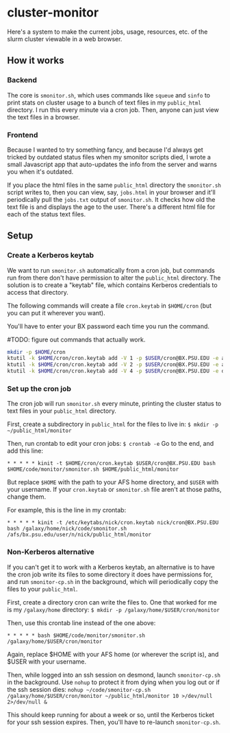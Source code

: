 # cluster-monitor

Here's a system to make the current jobs, usage, resources, etc. of the slurm cluster viewable in a web browser.

## How it works

### Backend

The core is `smonitor.sh`, which uses commands like `squeue` and `sinfo` to print stats on cluster usage to a bunch of text files in my `public_html` directory. I run this every minute via a cron job. Then, anyone can just view the text files in a browser.

### Frontend

Because I wanted to try something fancy, and because I'd always get tricked by outdated status files when my smonitor scripts died, I wrote a small Javascript app that auto-updates the info from the server and warns you when it's outdated.

If you place the html files in the same `public_html` directory the `smonitor.sh` script writes to, then you can view, say, `jobs.html` in your browser and it'll periodically pull the `jobs.txt` output of `smonitor.sh`. It checks how old the text file is and displays the age to the user. There's a different html file for each of the status text files.

## Setup

### Create a Kerberos keytab

We want to run `smonitor.sh` automatically from a cron job, but commands run from there don't have permission to alter the `public_html` directory. The solution is to create a "keytab" file, which contains Kerberos credentials to access that directory.

The following commands will create a file `cron.keytab` in `$HOME/cron` (but you can put it wherever you want).

You'll have to enter your BX password each time you run the command.

#TODO: figure out commands that actually work.
```bash
mkdir -p $HOME/cron
ktutil -k $HOME/cron/cron.keytab add -V 1 -p $USER/cron@BX.PSU.EDU -e arcfour-hmac-md5
ktutil -k $HOME/cron/cron.keytab add -V 2 -p $USER/cron@BX.PSU.EDU -e aes256-cts-hmac-sha1-96
ktutil -k $HOME/cron/cron.keytab add -V 4 -p $USER/cron@BX.PSU.EDU -e des-cbc-crc
```

### Set up the cron job

The cron job will run `smonitor.sh` every minute, printing the cluster status to text files in your `public_html` directory.

First, create a subdirectory in `public_html` for the files to live in:
`$ mkdir -p ~/public_html/monitor`

Then, run crontab to edit your cron jobs:
`$ crontab -e`
Go to the end, and add this line:
```
* * * * * kinit -t $HOME/cron/cron.keytab $USER/cron@BX.PSU.EDU bash $HOME/code/monitor/smonitor.sh $HOME/public_html/monitor
```
But replace `$HOME` with the path to your AFS home directory, and `$USER` with your username. If your `cron.keytab` or `smonitor.sh` file aren't at those paths, change them.

For example, this is the line in my crontab:
```
* * * * * kinit -t /etc/keytabs/nick/cron.keytab nick/cron@BX.PSU.EDU bash /galaxy/home/nick/code/smonitor.sh /afs/bx.psu.edu/user/n/nick/public_html/monitor
```

### Non-Kerberos alternative

If you can't get it to work with a Kerberos keytab, an alternative is to have the cron job write its files to some directory it does have permissions for, and run `smonitor-cp.sh` in the background, which will periodically copy the files to your `public_html`.

First, create a directory cron can write the files to. One that worked for me is my `/galaxy/home` directory:
`$ mkdir -p /galaxy/home/$USER/cron/monitor`

Then, use this crontab line instead of the one above:
```
* * * * * bash $HOME/code/monitor/smonitor.sh /galaxy/home/$USER/cron/monitor
```
Again, replace $HOME with your AFS home (or wherever the script is), and $USER with your username.

Then, while logged into an ssh session on desmond, launch `smonitor-cp.sh` in the background. Use `nohup` to protect it from dying when you log out or if the ssh session dies:
`nohup ~/code/smonitor-cp.sh /galaxy/home/$USER/cron/monitor ~/public_html/monitor 10 >/dev/null 2>/dev/null &`

This should keep running for about a week or so, until the Kerberos ticket for your ssh session expires. Then, you'll have to re-launch `smonitor-cp.sh`.

